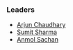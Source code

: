 ### Leaders

* [Arjun Chaudhary](mailto:arjun.chaudhary@owasp.org)
* [Sumit Sharma](mailto:sumit.sharma@owasp.org)
* [Anmol Sachan](mailto:anmol.sachan@owasp.org)
